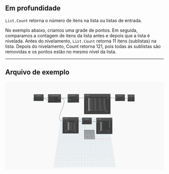 ## Em profundidade
`List.Count` retorna o número de itens na lista ou listas de entrada.

No exemplo abaixo, criamos uma grade de pontos. Em seguida, comparamos a contagem de itens da lista antes e depois que a lista é nivelada. Antes do nivelamento, `List.Count` retorna 11 itens (sublistas) na lista. Depois do nivelamento, Count retorna 121, pois todas as sublistas são removidas e os pontos estão no mesmo nível da lista.
___
## Arquivo de exemplo

![List.Count](./DSCore.List.Count_img.jpg)
